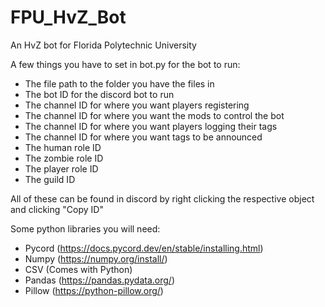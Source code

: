 # FPU_HvZ_Bot
An HvZ bot for Florida Polytechnic University

A few things you have to set in bot.py for the bot to run:
 - The file path to the folder you have the files in
 - The bot ID for the discord bot to run
 - The channel ID for where you want players registering
 - The channel ID for where you want the mods to control the bot
 - The channel ID for where you want players logging their tags
 - The channel ID for where you want tags to be announced
 - The human role ID
 - The zombie role ID
 - The player role ID
 - The guild ID

All of these can be found in discord by right clicking the respective object and clicking "Copy ID"

Some python libraries you will need:
 - Pycord (https://docs.pycord.dev/en/stable/installing.html)
 - Numpy (https://numpy.org/install/)
 - CSV (Comes with Python)
 - Pandas (https://pandas.pydata.org/)
 - Pillow (https://python-pillow.org/)
